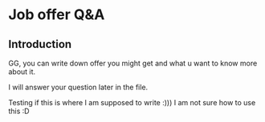 # Job offer Q&A

## Introduction
GG, you can write down offer you might get and what u want to know more about it.

I will answer your question later in the file.

Testing if this is where I am supposed to write :))) I am not sure how to use this :D
